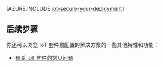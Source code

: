 <properties
 pageTitle="保护物联网部署 | Azure"
 description="本文详细说明如何保护你的 IoT 部署"
 services=""
 suite="iot-suite"
 documentationCenter=""
 authors="YuriDio"
 manager="timlt"
 editor=""/>


<tags
 ms.service="iot-suite"
 ms.devlang="na"
 ms.topic="article"
 ms.tgt_pltfrm="na"
 ms.workload="na"
 ms.date="01/04/2017"
 wacn.date="01/25/2017"
 ms.author="yurid"/>


[AZURE.INCLUDE [iot-secure-your-deployment](../../includes/iot-secure-your-deployment.md)]

## 后续步骤

你还可以浏览 IoT 套件预配置的解决方案的一些其他特性和功能：

- [有关 IoT 套件的常见问题][lnk-faq]

[lnk-predictive-overview]: /documentation/articles/iot-suite-predictive-overview/
[lnk-faq]: /documentation/articles/iot-suite-faq/

<!---HONumber=Mooncake_0829_2016-->
<!--Update_Description:update meta properties-->